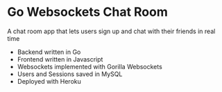 # Go Websockets Chat Room

A chat room app that lets users sign up and chat with their friends in real time

- Backend written in Go
- Frontend written in Javascript
- Websockets implemented with Gorilla Websockets
- Users and Sessions saved in MySQL
- Deployed with Heroku


